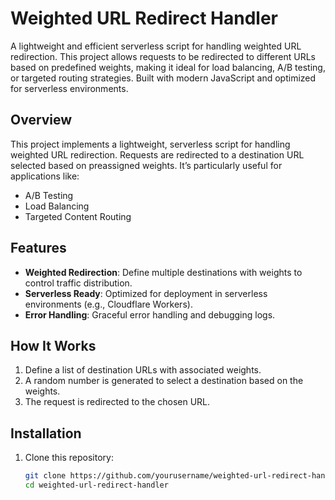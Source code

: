 # Weighted URL Redirect Handler

A lightweight and efficient serverless script for handling weighted URL redirection. This project allows requests to be redirected to different URLs based on predefined weights, making it ideal for load balancing, A/B testing, or targeted routing strategies. Built with modern JavaScript and optimized for serverless environments.

## Overview
This project implements a lightweight, serverless script for handling weighted URL redirection. Requests are redirected to a destination URL selected based on preassigned weights. It’s particularly useful for applications like:

- A/B Testing
- Load Balancing
- Targeted Content Routing

## Features
- **Weighted Redirection**: Define multiple destinations with weights to control traffic distribution.
- **Serverless Ready**: Optimized for deployment in serverless environments (e.g., Cloudflare Workers).
- **Error Handling**: Graceful error handling and debugging logs.

## How It Works
1. Define a list of destination URLs with associated weights.
2. A random number is generated to select a destination based on the weights.
3. The request is redirected to the chosen URL.

## Installation
1. Clone this repository:
   ```bash
   git clone https://github.com/yourusername/weighted-url-redirect-handler.git
   cd weighted-url-redirect-handler

